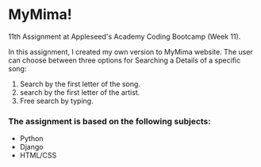 # MyMima!

11th Assignment at Appleseed's Academy Coding Bootcamp (Week 11).

In this assignment, I created my own version to MyMima website.
The user can choose between three options for Searching a Details of a specific song:
1. Search by the first letter of the song.
2. search by the first letter of the artist.
3. Free search by typing.

### The assignment is based on the following subjects:

* Python
* Django
* HTML/CSS
